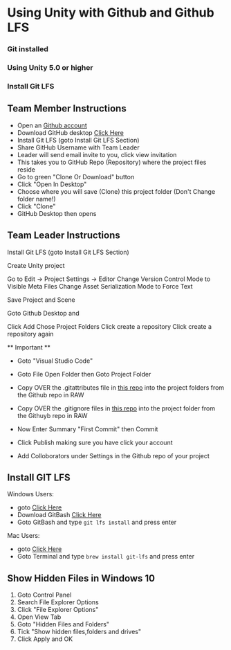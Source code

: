 # Using Unity with Github and Github LFS

### Git installed
### Using Unity 5.0 or higher
### Install Git LFS

## Team Member Instructions

* Open an [Github account](https://github.com/)
* Download GitHub desktop [Click Here](https://desktop.github.com/)
* Install Git LFS (goto Install Git LFS Section)
* Share GitHub Username with Team Leader
* Leader will send email invite to you, click view invitation
* This takes you to GitHub Repo (Repository) where the project files reside
* Go to green "Clone Or Download" button
* Click "Open In Desktop"
* Choose where you will save (Clone) this project folder (Don't Change folder name!)
* Click "Clone"
* GitHub Desktop then opens




## Team Leader Instructions

Install Git LFS (goto Install Git LFS Section)

Create Unity project

Go to Edit → Project Settings → Editor
Change Version Control Mode to Visible Meta Files
Change Asset Serialization Mode to Force Text

Save Project and Scene

Goto Github Desktop and 

Click Add
Chose Project Folders
Click create a repository
Click create a repository again

** Important **

* Goto "Visual Studio Code"
* Goto File Open Folder then Goto Project Folder
* Copy OVER the .gitattributes file in [this repo](https://raw.githubusercontent.com/jazzymcgee/unity-github-setup/master/.gitattributes) into the project folders from the Github repo in RAW
* Copy OVER the .gitignore files in [this repo](https://raw.githubusercontent.com/jazzymcgee/unity-github-setup/master/.gitignore) into the project folder from the Githuyb repo in RAW

* Now Enter Summary "First Commit" then Commit
* Click Publish making sure you have click your account

* Add Colloborators under Settings in the Github repo of your project






## Install GIT LFS

Windows Users:
* goto [Click Here](https://git-lfs.github.com/)
* Download GitBash [Click Here](https://git-for-windows.github.io/)
* Goto GitBash and type `git lfs install` and press enter

Mac Users:
* goto [Click Here](https://git-lfs.github.com/) 
* Goto Terminal and type `brew install git-lfs` and press enter







## Show Hidden Files in Windows 10

1. Goto Control Panel
2. Search File Explorer Options
3. Click "File Explorer Options"
4. Open View Tab
5. Goto "Hidden Files and Folders"
6. Tick "Show hidden files,folders and drives"
7. Click Apply and OK

